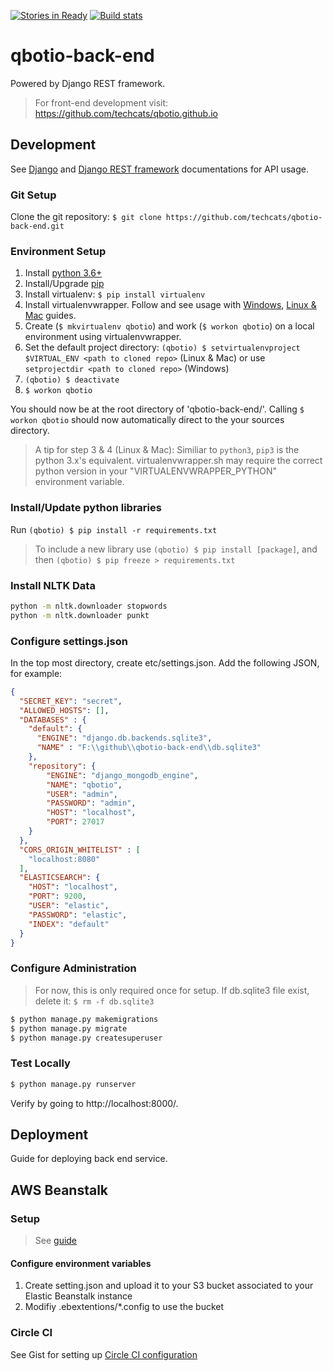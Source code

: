[![Stories in Ready](https://badge.waffle.io/techcats/qbotio-back-end.png?label=ready&title=Ready)](https://waffle.io/techcats/qbotio-back-end)
[![Build stats](https://circleci.com/gh/techcats/qbotio-back-end.svg?style=shield&circle-token=0063d363c60c818096169987c5bc7f0a5033eb60)](https://circleci.com/gh/techcats/qbotio-back-end)
# qbotio-back-end

Powered by Django REST framework.

> For front-end development visit: https://github.com/techcats/qbotio.github.io

## Development

See [Django](https://docs.djangoproject.com/) and [Django REST framework](http://www.django-rest-framework.org/) documentations for API usage.

### Git Setup

Clone the git repository: ```$ git clone https://github.com/techcats/qbotio-back-end.git```

### Environment Setup

1. Install [python 3.6+](https://www.python.org/)
2. Install/Upgrade [pip](https://pip.pypa.io/en/stable/installing/)
3. Install virtualenv: ```$ pip install virtualenv```
4. Install virtualenvwrapper. Follow and see usage with [Windows](https://pypi.python.org/pypi/virtualenvwrapper-win), [Linux & Mac](https://virtualenvwrapper.readthedocs.io/en/stable/) guides.
6. Create (```$ mkvirtualenv qbotio```) and work (```$ workon qbotio```) on a local environment using virtualenvwrapper.
7. Set the default project directory: ```(qbotio) $ setvirtualenvproject $VIRTUAL_ENV <path to cloned repo>``` (Linux & Mac) or use ```setprojectdir <path to cloned repo>``` (Windows)
8. ```(qbotio) $ deactivate```
9. ```$ workon qbotio```

You should now be at the root directory of 'qbotio-back-end/'. Calling ```$ workon qbotio``` should now automatically direct to the your sources directory.

> A tip for step 3 & 4 (Linux & Mac): Similiar to ```python3```, ```pip3``` is the python 3.x's equivalent. virtualenvwrapper.sh may require the correct python version in your "VIRTUALENVWRAPPER_PYTHON" environment variable.

### Install/Update python libraries

Run ```(qbotio) $ pip install -r requirements.txt```

> To include a new library use ```(qbotio) $ pip install [package]```, and then ```(qbotio) $ pip freeze > requirements.txt```

### Install NLTK Data

```bash
python -m nltk.downloader stopwords
python -m nltk.downloader punkt
```

### Configure settings.json

In the top most directory, create etc/settings.json. Add the following JSON, for example:
```json
{
  "SECRET_KEY": "secret",
  "ALLOWED_HOSTS": [],
  "DATABASES" : {
    "default": {
      "ENGINE": "django.db.backends.sqlite3",
      "NAME" : "F:\\github\\qbotio-back-end\\db.sqlite3"
    },
    "repository": {
        "ENGINE": "django_mongodb_engine",
        "NAME": "qbotio",
        "USER": "admin",
        "PASSWORD": "admin",
        "HOST": "localhost",
        "PORT": 27017
    }
  },
  "CORS_ORIGIN_WHITELIST" : [
    "localhost:8080"
  ],
  "ELASTICSEARCH": {
    "HOST": "localhost",
    "PORT": 9200,
    "USER": "elastic",
    "PASSWORD": "elastic",
    "INDEX": "default"
  }
}
```

### Configure Administration

> For now, this is only required once for setup. If db.sqlite3 file exist, delete it: ```$ rm -f db.sqlite3```

```bash
$ python manage.py makemigrations
$ python manage.py migrate
$ python manage.py createsuperuser
```

### Test Locally

```bash
$ python manage.py runserver
```

Verify by going to http://localhost:8000/.

## Deployment

Guide for deploying back end service.

## AWS Beanstalk

### Setup

> See [guide](https://realpython.com/blog/python/deploying-a-django-app-and-postgresql-to-aws-elastic-beanstalk/)

#### Configure environment variables

1. Create setting.json and upload it to your S3 bucket associated to your Elastic Beanstalk instance
2. Modifiy .ebextentions/*.config to use the bucket

### Circle CI
See Gist for setting up [Circle CI configuration](https://gist.github.com/RobertoSchneiders/9e0e73e836a80d53a21e)
